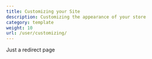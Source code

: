 ```yaml
---
title: Customizing your Site 
description: Customizing the appearance of your store
category: template
weight: 10
url: /user/customizing/
---
```


Just a redirect page
